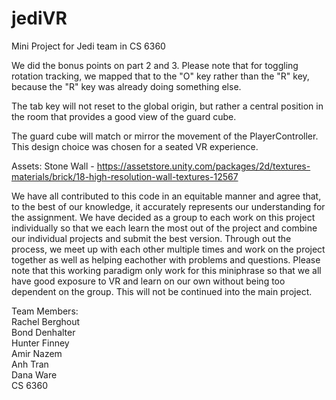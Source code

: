 # jediVR
Mini Project for Jedi team in CS 6360

We did the bonus points on part 2 and 3. Please note that for toggling rotation tracking, we mapped that to the "O" key rather than the "R" key, because the "R" key was already doing something else.

The tab key will not reset to the global origin, but rather a central position in the room that provides a good view of the guard cube.

The guard cube will match or mirror the movement of the PlayerController. This design choice was chosen for a seated VR experience.

Assets:
Stone Wall - https://assetstore.unity.com/packages/2d/textures-materials/brick/18-high-resolution-wall-textures-12567

We have all contributed to this code in an equitable manner and agree that, to the best of our knowledge, it accurately represents our understanding for the assignment. We have decided as a group to each work on this project individually so that we each learn the most out of the project and combine our individual projects and submit the best version. Through out the process, we meet up with each other multiple times and work on the project together as well as helping eachother with problems and questions. Please note that this working paradigm only work for this miniphrase so that we all have good exposure to VR and learn on our own without being too dependent on the group. This will not be continued into the main project.

Team Members:\
Rachel Berghout\
Bond Denhalter\
Hunter Finney\
Amir Nazem\
Anh Tran\
Dana Ware\
CS 6360
